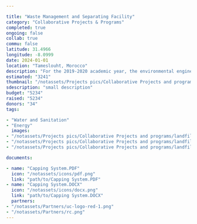 ```yaml
---

title: "Waste Management and Separating Facility"
category: "Collaborative Projects & Programs"
completed: true
ongoing: false
collab: true
commu: false
latitude: 31.4966
longitude: -8.0999
date: 2024-01-01
location: "Tameslouht, Morocco"
description: "For the 2019-2020 academic year, the environmental engineering students are designing a landfill and waste management facility in Tameslouht. The report and designs produced will be used to support waste separation and reuse by utilizing the solid waste data gathered by Eastman during his Fulbright research."
estimated: "3241"
thumbnail: "/notassets/Projects pics/Collaborative Projects and programs/landfill/pic1.webp"
sdescription: "small description"
budget: "5234"
raised: "5234"
donors: "34"
tags:

- "Water and Sanitation"
- "Energy"
  images:
- "/notassets/Projects pics/Collaborative Projects and programs/landfill/pic1.webp"
- "/notassets/Projects pics/Collaborative Projects and programs/landfill/pic2.webp"
- "/notassets/Projects pics/Collaborative Projects and programs/landfill/pic3.webp"

documents:

- name: "Capping System.PDF"
  icon: "/notassets/icons/pdf.png"
  link: "path/to/Capping System.PDF"
- name: "Capping System.DOCX"
  icon: "/notassets/icons/docx.png"
  link: "path/to/Capping System.DOCX"
  partners:
- "/notassets/Partners/uc-logo-red-1.png"
- "/notassets/Partners/rc.png"
---
```

